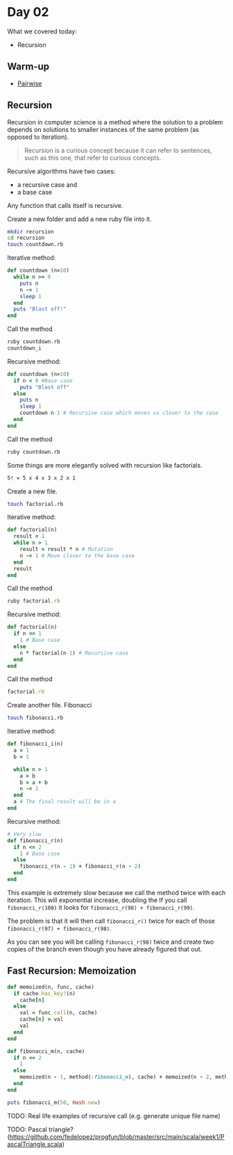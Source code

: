 # Day 02

What we covered today:

* Recursion

## Warm-up

* [Pairwise](https://github.com/Yiannimoustakas/sei31-homework/tree/master/warmups/week08/day01_pair_wise)

## Recursion

Recursion in computer science is a method where the solution to a problem depends on solutions to smaller instances of 
the same problem (as opposed to iteration). 

>Recursion is a curious concept because it can refer to sentences, such as this one, that refer to curious concepts.

Recursive algorithms have two cases: 

- a recursive case and 
- a base case

Any function that calls itself is recursive.

Create a new folder and add a new ruby file into it.

```bash
mkdir recursion
cd recursion
touch countdown.rb
```

Iterative method:

```ruby
def countdown (n=10)
  while n >= 0
    puts n
    n -= 1
    sleep 1
  end
  puts "Blast off!"
end
```

Call the method

```bash
ruby countdown.rb
countdown_i
```

Recursive method:

```ruby
def countdown (n=10)
  if n < 0 #Base case
    puts "Blast off"
  else
    puts n
    sleep 1
    countdown n-1 # Recursive case which moves us closer to the case
  end
end
```

Call the method

```bash
ruby countdown.rb
```

Some things are more elegantly solved with recursion like factorials.

```bash
5! = 5 x 4 x 3 x 2 x 1
```

Create a new file.

```bash
touch factorial.rb
```

Iterative method:

```ruby
def factorial(n)
  result = 1
  while n > 1
    result = result * n # Mutation
    n -= 1 # Move closer to the base case
  end
  result
end
```

Call the method

```ruby
ruby factorial.rb
```

Recursive method:

```ruby
def factorial(n)
  if n == 1 
    1 # Base case
  else
    n * factorial(n-1) # Recursive case
  end
end
```

Call the method

```ruby
factorial.rb
```

Create another file. Fibonacci

```bash
touch fibonacci.rb
```

Iterative method:

```ruby
def fibonacci_i(n)
  a = 1
  b = 1

  while n > 1
    a = b 
    b = a + b
    n -= 1
  end
  a # The final result will be in a
end
```

Recursive method:

```ruby
# Very slow
def fibonacci_r(n)
  if n <= 2
    1 # Base case
  else
    fibonacci_r(n - 1) + fibonacci_r(n - 2)
  end
end
```

This example is extremely slow because we call the method twice with each iteration. This will exponential increase, 
doubling the If you call `fibonacci_r(100)` it looks for `fibonacci_r(98) + fibonacci_r(99)`. 

The problem is that it will then call `fibonacci_r()` twice for each of those `fibonacci_r(97) + fibonacci_r(98)`. 

As you can see you will be calling `fibonacci_r(98)` twice and create two copies of the branch even though you have already figured that out.

## Fast Recursion: Memoization

```ruby
def memoized(n, func, cache)
  if cache.has_key?(n)
    cache[n]
  else
    val = func.call(n, cache)
    cache[n] = val
    val
  end
end
```

```ruby
def fibonacci_m(n, cache)
  if n <= 2
    1
  else
    memoized(n - 1, method(:fibonacci_m), cache) + memoized(n - 2, method(:fibonacci_m), cache)
  end
end
```

```ruby
puts fibonacci_m(50, Hash.new)
```

TODO: Real life examples of recursive call (e.g. generate unique file name)

TODO: Pascal triangle? (https://github.com/fedelopez/progfun/blob/master/src/main/scala/week1/PascalTriangle.scala)